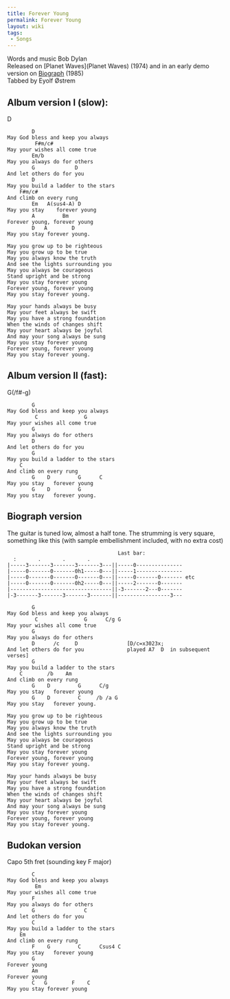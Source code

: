 ```yaml
---
title: Forever Young
permalink: Forever Young
layout: wiki
tags:
 - Songs
---
```


Words and music Bob Dylan  
Released on [Planet Waves](Planet Waves) (1974) and in an
early demo version on [Biograph](Biograph) (1985)  
Tabbed by Eyolf Østrem

<h2 class="songversion">
Album version I (slow):

</h2>
    D

            D
    May God bless and keep you always
             F#m/c#
    May your wishes all come true
            Em/b
    May you always do for others
            G             D
    And let others do for you
            D
    May you build a ladder to the stars
        F#m/c#
    And climb on every rung
            Em   A(sus4-A) D
    May you stay    forever young
            A         Bm
    Forever young, forever young
            D   A        D
    May you stay forever young.

    May you grow up to be righteous
    May you grow up to be true
    May you always know the truth
    And see the lights surrounding you
    May you always be courageous
    Stand upright and be strong
    May you stay forever young
    Forever young, forever young
    May you stay forever young.

    May your hands always be busy
    May your feet always be swift
    May you have a strong foundation
    When the winds of changes shift
    May your heart always be joyful
    And may your song always be sung
    May you stay forever young
    Forever young, forever young
    May you stay forever young.

<h2 class="songversion">
Album version II (fast):

</h2>
    G(/f#-g)

            G
    May God bless and keep you always
             C               G
    May your wishes all come true
            G
    May you always do for others
            D
    And let others do for you
            G
    May you build a ladder to the stars
        C
    And climb on every rung
            G    D         G      C
    May you stay   forever young
            G    D         G
    May you stay   forever young.

<h2 class="songversion">
Biograph version

</h2>
The guitar is tuned low, almost a half tone.  
The strumming is very square, something like this (with sample
embellishment included, with no extra cost)

                                        Last bar:
      :       .       .       .
    |-----3-------3-------3-------3---||-----0---------------
    |-----0-------0-------0h1-----0---||-----1---------------
    |-----0-------0-------0-------0---||-----0-------0------- etc
    |-----0-------0-------0h2-----0---||-----2-------0-------
    |---------------------------------||-3-------2---0-------
    |-3-------3-------3-------3-------||-----------------3---

            G
    May God bless and keep you always
             C               G      C/g G
    May your wishes all come true
            G
    May you always do for others
            D      /c     D                [D/c=x3023x;
    And let others do for you              played A7  D  in subsequent verses]
            G
    May you build a ladder to the stars
        C        /b    Am
    And climb on every rung
            G    D         G      C/g
    May you stay   forever young
            G    D         C     /b /a G
    May you stay   forever young.

    May you grow up to be righteous
    May you grow up to be true
    May you always know the truth
    And see the lights surrounding you
    May you always be courageous
    Stand upright and be strong
    May you stay forever young
    Forever young, forever young
    May you stay forever young.

    May your hands always be busy
    May your feet always be swift
    May you have a strong foundation
    When the winds of changes shift
    May your heart always be joyful
    And may your song always be sung
    May you stay forever young
    Forever young, forever young
    May you stay forever young.

<h2 class="songversion">
Budokan version

</h2>
Capo 5th fret (sounding key F major)

            C
    May God bless and keep you always
             Em
    May your wishes all come true
            F
    May you always do for others
            G                C
    And let others do for you
            C
    May you build a ladder to the stars
        Em
    And climb on every rung
            F    G         C      Csus4 C
    May you stay   forever young
            G
    Forever young
            Am
    Forever young
            C   G        F    C
    May you stay forever young
